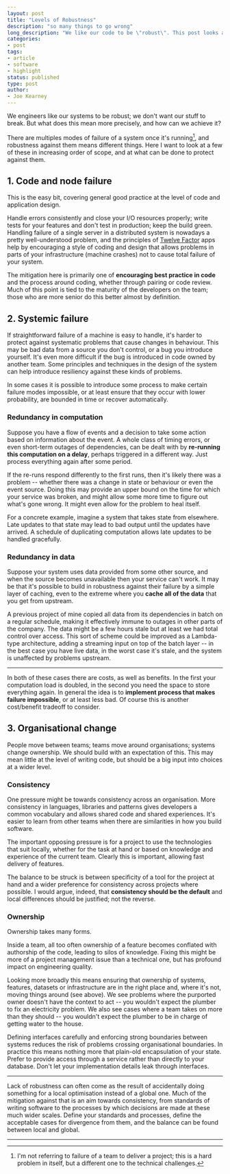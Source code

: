 ```yaml
---
layout: post
title: "Levels of Robustness"
description: "so many things to go wrong"
long_description: "We like our code to be \"robust\". This post looks at different failure modes against which a system needs to be protected"
categories:
- post
tags:
- article
- software
- highlight
status: published
type: post
author:
- Joe Kearney
---
```


We engineers like our systems to be robust; we don't want our stuff to break. But what does this mean more precisely, and how can we achieve it?

There are multiples modes of failure of a system once it's running[^1], and robustness against them means different things. Here I want to look at a few of these in increasing order of scope, and at what can be done to protect against them.

## 1. Code and node failure

This is the easy bit, covering general good practice at the level of code and application design.

Handle errors consistently and close your I/O resources properly; write tests for your features and don't test in production; keep the build green. Handling failure of a single server in a distributed system is nowadays a pretty well-understood problem, and the principles of [Twelve Factor][12-factor] apps help by encouraging a style of coding and design that allows problems in parts of your infrastructure (machine crashes) not to cause total failure of your system.

The mitigation here is primarily one of **encouraging best practice in code** and the process around coding, whether through pairing or code review. Much of this point is tied to the maturity of the developers on the team; those who are more senior do this better almost by definition.

## 2. Systemic failure

If straightforward failure of a machine is easy to handle, it's harder to protect against systematic problems that cause changes in behaviour. This may be bad data from a source you don't control, or a bug you introduce yourself. It's even more difficult if the bug is introduced in code owned by another team. Some principles and techniques in the design of the system can help introduce resiliency against these kinds of problems.

In some cases it is possible to introduce some process to make certain failure modes impossible, or at least ensure that they occur with lower probability, are bounded in time or recover automatically.

### Redundancy in computation

Suppose you have a flow of events and a decision to take some action based on information about the event. A whole class of timing errors, or even short-term outages of dependencies, can be dealt with by **re-running this computation on a delay**, perhaps triggered in a different way. Just process everything again after some period.

If the re-runs respond differently to the first runs, then it's likely there was a problem -- whether there was a change in state or behaviour or even the event source. Doing this may provide an upper bound on the time for which your service was broken, and might allow some more time to figure out what's gone wrong. It might even allow for the problem to heal itself.

For a concrete example, imagine a system that takes state from elsewhere. Late updates to that state may lead to bad output until the updates have arrived. A schedule of duplicating computation allows late updates to be handled gracefully.

### Redundancy in data

Suppose your system uses data provided from some other source, and when the source becomes unavailable then your service can't work. It may be that it's possible to build in robustness against their failure by a simple layer of caching, even to the extreme where you **cache all of the data** that you get from upstream.

A previous project of mine copied all data from its dependencies in batch on a regular schedule, making it effectively immune to outages in other parts of the company. The data might be a few hours stale but at least we had total control over access. This sort of scheme could be improved as a Lambda-type architecture, adding a streaming input on top of the batch layer -- in the best case you have live data, in the worst case it's stale, and the system is unaffected by problems upstream.

***

In both of these cases there are costs, as well as benefits. In the first your computation load is doubled, in the second you need the space to store everything again. In general the idea is to **implement process that makes failure impossible**, or at least less bad. Of course this is another cost/benefit tradeoff to consider.

## 3. Organisational change

People move between teams; teams move around organisations; systems change ownership. We should build with an expectation of this. This may mean little at the level of writing code, but should be a big input into choices at a wider level.

### Consistency

One pressure might be towards consistency across an organisation. More consistency in languages, libraries and patterns gives developers a common vocabulary and allows shared code and shared experiences. It's easier to learn from other teams when there are similarities in how you build software.

The important opposing pressure is for a project to use the technologies that suit locally, whether for the task at hand or based on knowledge and experience of the current team. Clearly this is important, allowing fast delivery of features.

The balance to be struck is between specificity of a tool for the project at hand and a wider preference for consistency across projects where possible. I would argue, indeed, that **consistency should be the default** and local differences should be justified; not the reverse.

### Ownership

Ownership takes many forms.

Inside a team, all too often ownership of a feature becomes conflated with authorship of the code, leading to silos of knowledge. Fixing this might be more of a project management issue than a technical one, but has profound impact on engineering quality.

Looking more broadly this means ensuring that ownership of systems, features, datasets or infrastructure are in the right place and, where it's not, moving things around (see above). We see problems where the purported owner doesn't have the context to act -- you wouldn't expect the plumber to fix an electricity problem. We also see cases where a team takes on more than they should -- you wouldn't expect the plumber to be in charge of getting water to the house.

Defining interfaces carefully and enforcing strong boundaries between systems reduces the risk of problems crossing organisational boundaries. In practice this means nothing more that plain-old encapsulation of your state. Prefer to provide access through a service rather than directly to your database. Don't let your implementation details leak through interfaces.

***

Lack of robustness can often come as the result of accidentally doing something for a local optimisation instead of a global one. Much of the mitigation against that is an aim towards consistency, from standards of writing software to the processes by which decisions are made at these much wider scales. Define your standards and processes, define the acceptable cases for divergence from them, and the balance can be found between local and global.

***

[^1]: I'm not referring to failure of a team to deliver a project; this is a hard problem in itself, but a different one to the technical challenges.

[12-factor]: https://12factor.net/
